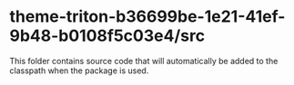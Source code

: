 # theme-triton-b36699be-1e21-41ef-9b48-b0108f5c03e4/src

This folder contains source code that will automatically be added to the classpath when
the package is used.
